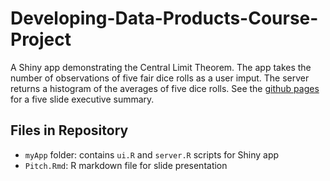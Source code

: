 # Developing-Data-Products-Course-Project
A Shiny app demonstrating the Central Limit Theorem. The app takes the number of observations of five fair dice rolls as a user imput. The server returns a histogram of the averages of five dice rolls. See the [github pages](https://randonmess.github.io/Developing-Data-Products-Course-Project/) for a five slide executive summary.
## Files in Repository
- `myApp` folder: contains `ui.R` and `server.R` scripts for Shiny app
- `Pitch.Rmd`: R markdown file for slide presentation
